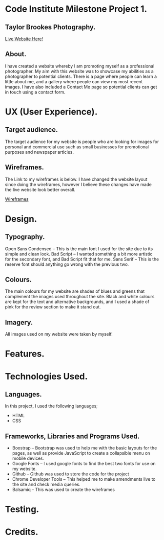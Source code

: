 # Code Institute Milestone Project 1. 

## Taylor Brookes Photography. 
[Live Website Here!](https://taybro23.github.io/tbphotography_ms1/)

## **About.** 
I have created a website whereby I am promoting myself as a professional photographer. 
My aim with this website was to showcase my abilities as a photographer to potential clients. 
There is a page where people can learn a little about me, and a gallery where people can view 
my most recent images. I have also included a Contact Me page so potential clients can get in 
touch using a contact form. 

# UX (User Experience).
## **Target audience.** 
The target audience for my website is people who are looking for images for personal and 
commercial use such as small businesses for promotional purposes and newspaper articles. 

## **Wireframes.**
The Link to my wireframes is below. I have changed the website layout since doing the wireframes,
however I believe these changes have made the live website look better overall.

[Wireframes](assets/wireframes/photography.pdf)


# Design.
## **Typography.**
Open Sans Condensed – This is the main font I used for the site due to its simple and clean look.
Bad Script – I wanted something a bit more artistic for the secondary font, and Bad Script fit that for me.
Sans Serif – This is the reserve font should anything go wrong with the previous two. 

## **Colours.**
The main colours for my website are shades of blues and greens that complement the images used throughout 
the site. Black and white colours are kept for the text and alternative backgrounds, and I used a shade of 
pink for the review section to make it stand out. 



## **Imagery.** 
All images used on my website were taken by myself. 



# Features.


# Technologies Used.
## **Languages.**
In this project, I used the following languages;
* HTML
* CSS

## **Frameworks, Libraries and Programs Used.**
* Boostrap – Bootstrap was used to help me with the basic layouts for the pages, as well as provide JavaScript to create a collapsible menu on mobile devices.
* Google Fonts – I used google fonts to find the best two fonts for use on my website. 
* Github – Github was used to store the code for the project
* Chrome Developer Tools – This helped me to make amendments live to the site and check media queries.
* Balsamiq – This was used to create the wireframes


# Testing.


# Credits.